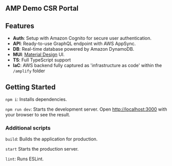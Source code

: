 ## AMP Demo CSR Portal

## Features

- **Auth**: Setup with Amazon Cognito for secure user authentication.
- **API**: Ready-to-use GraphQL endpoint with AWS AppSync.
- **DB**: Real-time database powered by Amazon DynamoDB.
- **MUI**: [Material Design](https://mui.com/material-ui/) UI.
- **TS**: Full TypeScript support
- **IaC**: AWS backend fully captured as 'infrastructure as code' within the `/amplify` folder

## Getting Started

`npm i`: Installs dependencies.

`npm run dev`: Starts the development server. Open [http://localhost:3000](http://localhost:3000) with your browser to see the result.

### Additional scripts

`build`: Builds the application for production.

`start` Starts the production server.

`lint`: Runs ESLint.
